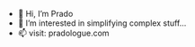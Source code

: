 - 👋 Hi, I’m Prado
- 👀 I’m interested in simplifying complex stuff...
- 📫 visit: pradologue.com 

<!---
pradologue/pradologue is a ✨ special ✨ repository because its `README.md` (this file) appears on your GitHub profile.
You can click the Preview link to take a look at your changes.
--->

